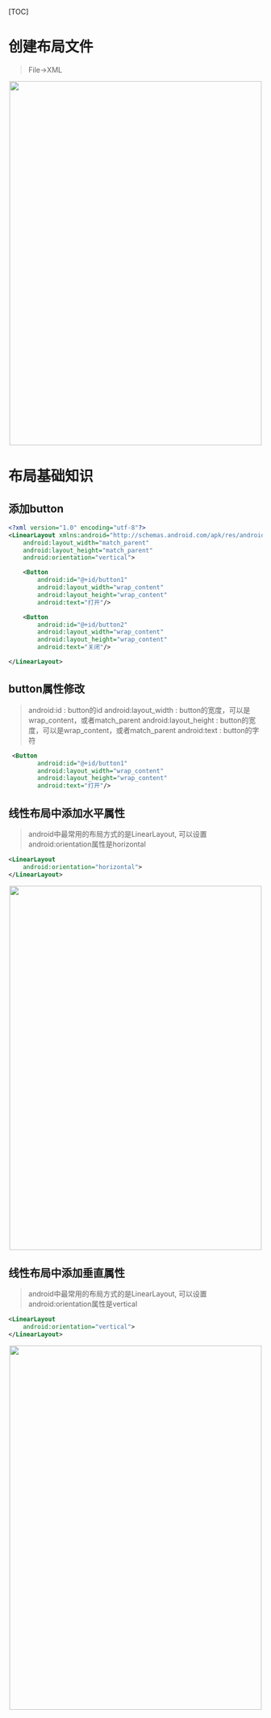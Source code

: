 [TOC]

# 创建布局文件
>File->XML

<div align="center">
<img src="https://github.com/yangang123/picture/raw/master/3-android/resourcexml_create.png" height="720" width="500" > 
</div>

# 布局基础知识

## 添加button
```xml
<?xml version="1.0" encoding="utf-8"?>
<LinearLayout xmlns:android="http://schemas.android.com/apk/res/android"
    android:layout_width="match_parent"
    android:layout_height="match_parent"
    android:orientation="vertical">

    <Button
        android:id="@+id/button1"
        android:layout_width="wrap_content"
        android:layout_height="wrap_content"
        android:text="打开"/>

    <Button
        android:id="@+id/button2"
        android:layout_width="wrap_content"
        android:layout_height="wrap_content"
        android:text="关闭"/>

</LinearLayout>
```

## button属性修改
>android:id             : button的id
>android:layout_width   : button的宽度，可以是wrap_content，或者match_parent
>android:layout_height  : button的宽度，可以是wrap_content，或者match_parent
>android:text           : button的字符
```xml
 <Button
        android:id="@+id/button1"
        android:layout_width="wrap_content"
        android:layout_height="wrap_content"
        android:text="打开"/>
```


## 线性布局中添加水平属性
>android中最常用的布局方式的是LinearLayout, 可以设置android:orientation属性是horizontal
```xml
<LinearLayout 
    android:orientation="horizontal"> 
</LinearLayout>
```
<div align="center">
<img src="https://github.com/yangang123/picture/raw/master/3-android/resourceLinearLayout_horizontal.png" height="720" width="500" > 
</div>

## 线性布局中添加垂直属性
>android中最常用的布局方式的是LinearLayout, 可以设置android:orientation属性是vertical
```xml
<LinearLayout 
    android:orientation="vertical"> 
</LinearLayout>
```

<div align="center">
<img src="https://github.com/yangang123/picture/raw/master/3-android/resourceLinearLayout_vertical.png" height="720" width="500" > 
</div>
